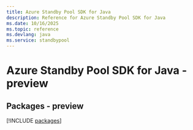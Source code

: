 ```yaml
---
title: Azure Standby Pool SDK for Java
description: Reference for Azure Standby Pool SDK for Java
ms.date: 10/16/2025
ms.topic: reference
ms.devlang: java
ms.service: standbypool
---
```

# Azure Standby Pool SDK for Java - preview
## Packages - preview
[!INCLUDE [packages](standby-pool-index.md)]